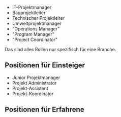 - IT-Projektmanager
- Bauprojektleiter
- Technischer Projektleiter
- Umweltprojektmanager
- "Operations Manager"
- "Program Manager"
- "Project Coordinator"

Das sind alles Rollen nur spezifisch für eine Branche.

## Positionen für Einsteiger
- Junior Projektmanager
- Projekt Administrator
- Projekt-Assistent
- Projekt-Koordinator

## Positionen für Erfahrene